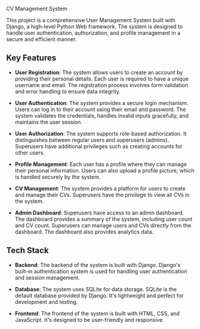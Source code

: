 

CV Management System

This project is a comprehensive User Management System built with Django, a high-level Python Web framework. The system is designed to handle user authentication, authorization, and profile management in a secure and efficient manner.

## Key Features

- **User Registration**: The system allows users to create an account by providing their personal details. Each user is required to have a unique username and email. The registration process involves form validation and error handling to ensure data integrity.

- **User Authentication**: The system provides a secure login mechanism. Users can log in to their account using their email and password. The system validates the credentials, handles invalid inputs gracefully, and maintains the user session.

- **User Authorization**: The system supports role-based authorization. It distinguishes between regular users and superusers (admins). Superusers have additional privileges such as creating accounts for other users.

- **Profile Management**: Each user has a profile where they can manage their personal information. Users can also upload a profile picture, which is handled securely by the system.

- **CV Management**: The system provides a platform for users to create and manage their CVs. Superusers have the privilege to view all CVs in the system.

- **Admin Dashboard**: Superusers have access to an admin dashboard. The dashboard provides a summary of the system, including user count and CV count. Superusers can manage users and CVs directly from the dashboard. The dashboard also provides analytics data.

## Tech Stack

- **Backend**: The backend of the system is built with Django. Django's built-in authentication system is used for handling user authentication and session management.

- **Database**: The system uses SQLite for data storage. SQLite is the default database provided by Django. It's lightweight and perfect for development and testing.

- **Frontend**: The frontend of the system is built with HTML, CSS, and JavaScript. It's designed to be user-friendly and responsive.

